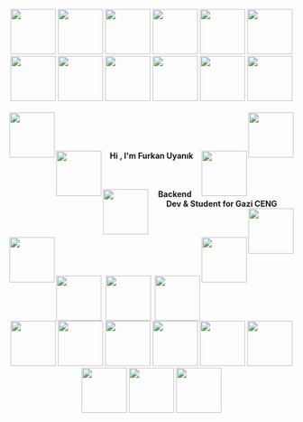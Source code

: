 <p align="center">
  <img src="https://media3.giphy.com/media/Kl18e8exlxhblQF4OU/giphy.gif" width="80">
  <img src="https://media3.giphy.com/media/Kl18e8exlxhblQF4OU/giphy.gif" width="80">
  <img src="https://media3.giphy.com/media/Kl18e8exlxhblQF4OU/giphy.gif" width="80">
  <img src="https://media3.giphy.com/media/Kl18e8exlxhblQF4OU/giphy.gif" width="80">
  <img src="https://media3.giphy.com/media/Kl18e8exlxhblQF4OU/giphy.gif" width="80">
  <img src="https://media3.giphy.com/media/Kl18e8exlxhblQF4OU/giphy.gif" width="80">
  <img src="https://media3.giphy.com/media/Kl18e8exlxhblQF4OU/giphy.gif" width="80">
  <img src="https://media3.giphy.com/media/Kl18e8exlxhblQF4OU/giphy.gif" width="80">
  <img src="https://media3.giphy.com/media/Kl18e8exlxhblQF4OU/giphy.gif" width="80">
  <img src="https://media3.giphy.com/media/Kl18e8exlxhblQF4OU/giphy.gif" width="80">
  <img src="https://media3.giphy.com/media/Kl18e8exlxhblQF4OU/giphy.gif" width="80">
  <img src="https://media3.giphy.com/media/Kl18e8exlxhblQF4OU/giphy.gif" width="80">
   <br></br>
  <img align="left" src="https://media3.giphy.com/media/Kl18e8exlxhblQF4OU/giphy.gif" width="80">
  <img align="right" src="https://media3.giphy.com/media/Kl18e8exlxhblQF4OU/giphy.gif" width="80">
  <br></br>
  <br></br>
  <img align="left" src="https://media3.giphy.com/media/Kl18e8exlxhblQF4OU/giphy.gif" width="80">
    <b align="center">Hi , I'm Furkan Uyanık</b>
  <img align="right" src="https://media3.giphy.com/media/Kl18e8exlxhblQF4OU/giphy.gif" width="80">
  <br></br>
  <br></br>
  <img align="left" src="https://media3.giphy.com/media/Kl18e8exlxhblQF4OU/giphy.gif" width="80">
  <b align="center">Backend Dev & Student for Gazi CENG</b>
  <img align="right" src="https://media3.giphy.com/media/Kl18e8exlxhblQF4OU/giphy.gif" width="80">
  <br></br>
  <br></br>
  <img align="left" src="https://media3.giphy.com/media/Kl18e8exlxhblQF4OU/giphy.gif" width="80">
  <img align="right" src="https://media3.giphy.com/media/Kl18e8exlxhblQF4OU/giphy.gif" width="80">
  <br></br>
  <br></br>
  <img align="left" src="https://media3.giphy.com/media/Kl18e8exlxhblQF4OU/giphy.gif" width="80">
  <img align="right" src="https://media3.giphy.com/media/Kl18e8exlxhblQF4OU/giphy.gif" width="80">
  <img src="https://media3.giphy.com/media/Kl18e8exlxhblQF4OU/giphy.gif" width="80">
  <img src="https://media3.giphy.com/media/Kl18e8exlxhblQF4OU/giphy.gif" width="80">
  <img src="https://media3.giphy.com/media/Kl18e8exlxhblQF4OU/giphy.gif" width="80">
  <img src="https://media3.giphy.com/media/Kl18e8exlxhblQF4OU/giphy.gif" width="80">
  <img src="https://media3.giphy.com/media/Kl18e8exlxhblQF4OU/giphy.gif" width="80">
  <img src="https://media3.giphy.com/media/Kl18e8exlxhblQF4OU/giphy.gif" width="80">
  <img src="https://media3.giphy.com/media/Kl18e8exlxhblQF4OU/giphy.gif" width="80">
  <img src="https://media3.giphy.com/media/Kl18e8exlxhblQF4OU/giphy.gif" width="80">
  <img src="https://media3.giphy.com/media/Kl18e8exlxhblQF4OU/giphy.gif" width="80">
  <img src="https://media3.giphy.com/media/Kl18e8exlxhblQF4OU/giphy.gif" width="80"> 
</p>

